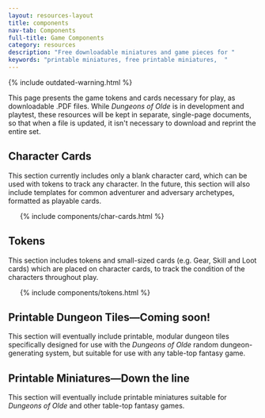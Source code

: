 ```yaml
---
layout: resources-layout
title: components
nav-tab: Components
full-title: Game Components
category: resources
description: "Free downloadable miniatures and game pieces for "
keywords: "printable miniatures, free printable miniatures,  "
---
```


{% include outdated-warning.html %}

This page presents the game tokens and cards necessary for play, as downloadable .PDF files. While _Dungeons of Olde_ is in development and playtest, these resources will be kept in separate, single-page documents, so that when a file is updated, it isn't necessary to download and reprint the entire set.

## Character Cards
This section currently includes only a blank character card, which can be used with tokens to track any character. In the future, this section will also include templates for common adventurer and adversary archetypes, formatted as playable cards.

<ul>
  {% include components/char-cards.html %}
</ul>

## Tokens
This section includes tokens and small-sized cards (e.g. Gear, Skill and Loot cards) which are placed on character cards, to track the condition of the characters throughout play.

<ul>
  {% include components/tokens.html %}
</ul>

## Printable Dungeon Tiles&mdash;Coming soon!
This section will eventually include printable, modular dungeon tiles specifically designed for use with the _Dungeons of Olde_ random dungeon-generating system, but suitable for use with any table-top fantasy game.

## Printable Miniatures&mdash;Down the line
This section will eventually include printable miniatures suitable for _Dungeons of Olde_ and other table-top fantasy games.